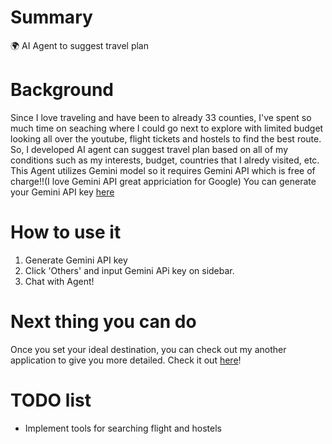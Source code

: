 # Summary
🌍 AI Agent to suggest travel plan

# Background
Since I love traveling and have been to already 33 counties, I've spent so much time on seaching where I could go next to explore with limited budget looking all over the youtube, flight tickets and hostels to find the best route.
So, I developed AI agent can suggest travel plan based on all of my conditions such as my interests, budget,  countries that I alredy visited, etc.
This Agent utilizes Gemini model so it requires Gemini API which is free of charge!!(I love Gemini API great appriciation for Google)
You can generate your Gemini API key [here](https://aistudio.google.com/app/apikey)


# How to use it
1. Generate Gemini API key
2. Click 'Others' and input Gemini APi key on sidebar.
3. Chat with Agent!

# Next thing you can do
Once you set your ideal destination, you can check out my another application to give you more detailed.
Check it out [here](https://lets-make-travel-itinerary-together.streamlit.app/)!

# TODO list
- Implement tools for searching flight and hostels

